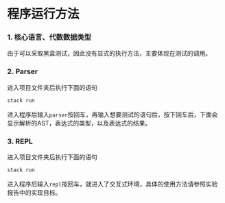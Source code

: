 # 程序运行方法

### 1. 核心语言、代数数据类型

由于可以采取黑盒测试，因此没有显式的执行方法，主要体现在测试的调用。

### 2. Parser

进入项目文件夹后执行下面的语句

```bash
stack run
```

进入程序后输入`parser`按回车，再输入想要测试的语句后，按下回车后，下面会显示解析的AST，表达式的类型，以及表达式的结果。

### 3. REPL

进入项目文件夹后执行下面的语句

```bash
stack run
```

进入程序后输入`repl`按回车，就进入了交互式环境，具体的使用方法请参照实验报告中的实现目标。